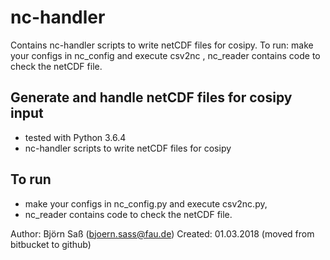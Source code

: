 # nc-handler
Contains nc-handler scripts to write netCDF files for cosipy. To run: make your configs in nc_config and execute csv2nc , nc_reader contains code to check the netCDF file.

## Generate and handle netCDF files for cosipy input

* tested with Python 3.6.4
* nc-handler scripts to write netCDF files for cosipy

## To run

* make your configs in nc_config.py and execute csv2nc.py,
* nc_reader contains code to check the netCDF file.

Author: Björn Saß (bjoern.sass@fau.de)
Created: 01.03.2018 (moved from bitbucket to github)
